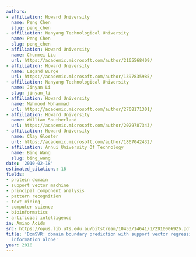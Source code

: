 ```yaml
---
authors:
- affiliation: Howard University
  name: Peng Chen
  slug: peng_chen
- affiliation: Nanyang Technological University
  name: Peng Chen
  slug: peng_chen
- affiliation: Howard University
  name: Chunmei Liu
  url: https://academic.microsoft.com/author/2165568409/
- affiliation: Howard University
  name: Legand Burge
  url: https://academic.microsoft.com/author/1397835985/
- affiliation: Nanyang Technological University
  name: Jinyan Li
  slug: jinyan_li
- affiliation: Howard University
  name: Mahmood Mohammad
  url: https://academic.microsoft.com/author/2768171301/
- affiliation: Howard University
  name: William Southerland
  url: https://academic.microsoft.com/author/2029787343/
- affiliation: Howard University
  name: Clay Gloster
  url: https://academic.microsoft.com/author/1867042432/
- affiliation: Anhui University Of Technology
  name: Bing Wang
  slug: bing_wang
date: '2010-02-18'
estimated_citations: 16
fields:
- protein domain
- support vector machine
- principal component analysis
- pattern recognition
- text mining
- computer science
- bioinformatics
- artificial intelligence
in: Amino Acids
src: https://opus.lib.uts.edu.au/bitstream/10453/14641/1/2010006926.pdf
title: 'DomSVR: domain boundary prediction with support vector regression from sequence
  information alone'
year: 2010
---
```

